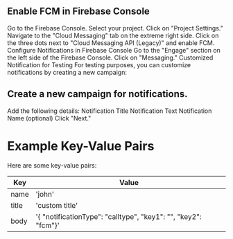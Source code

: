 ## Enable FCM in Firebase Console

Go to the Firebase Console.
Select your project.
Click on "Project Settings."
Navigate to the "Cloud Messaging" tab on the extreme right side.
Click on the three dots next to "Cloud Messaging API (Legacy)" and enable FCM.
Configure Notifications in Firebase Console
Go to the "Engage" section on the left side of the Firebase Console.
Click on "Messaging."
Customized Notification for Testing
For testing purposes, you can customize notifications by creating a new campaign:

## Create a new campaign for notifications.
Add the following details:
Notification Title
Notification Text
Notification Name (optional)
Click "Next."


# Example Key-Value Pairs

Here are some key-value pairs:

| Key   | Value                                                          |
| ----- | -------------------------------------------------------------- |
| name  | 'john'                                                         |
| title | 'custom title'                                                 |
| body  | '{ "notificationType": "calltype", "key1": "", "key2": "fcm"}' |
